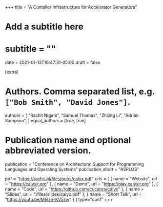 +++
title = "A Compiler Infrastructure for Accelerator Generators"
# Add a subtitle here
# subtitle = ""
date = 2021-01-13T16:47:31-05:00
draft = false

[extra]
# Authors. Comma separated list, e.g. `["Bob Smith", "David Jones"]`.
authors = [
  "Rachit Nigam",
  "Samuel Thomas",
  "Zhijing Li",
  "Adrian Sampson",
]
equal_authors = [true, true]

# Publication name and optional abbreviated version.
publication = "Conference on Architectural Support for Programming Languages and Operating Systems"
publication_short = "ASPLOS"

pdf = "https://rachit.pl/files/pubs/calyx.pdf"
urls = [
  { name = "Website", url = "https://calyxir.org" },
  { name = "Demo", url = "https://play.calyxir.org" },
  { name = "Code", url = "https://github.com/cucapra/calyx" },
  { name = "Slides", url = "/files/slides/calyx.pdf" },
  { name = "Short Talk", url = "https://youtu.be/MElzn-KV5zw" }
]
type="conf"
+++
